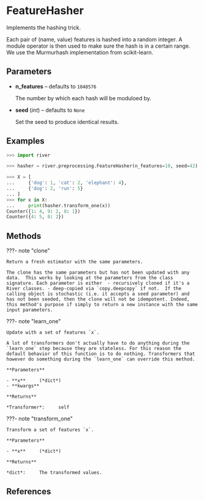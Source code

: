 # FeatureHasher

Implements the hashing trick.

Each pair of (name, value) features is hashed into a random integer. A module operator is then used to make sure the hash is in a certain range. We use the Murmurhash implementation from scikit-learn.

## Parameters

- **n_features** – defaults to `1048576`

    The number by which each hash will be moduloed by.

- **seed** (*int*) – defaults to `None`

    Set the seed to produce identical results.



## Examples

```python
>>> import river

>>> hasher = river.preprocessing.FeatureHasher(n_features=10, seed=42)

>>> X = [
...     {'dog': 1, 'cat': 2, 'elephant': 4},
...     {'dog': 2, 'run': 5}
... ]
>>> for x in X:
...     print(hasher.transform_one(x))
Counter({1: 4, 9: 2, 8: 1})
Counter({4: 5, 8: 2})
```

## Methods

???- note "clone"

    Return a fresh estimator with the same parameters.

    The clone has the same parameters but has not been updated with any data.  This works by looking at the parameters from the class signature. Each parameter is either  - recursively cloned if it's a River classes. - deep-copied via `copy.deepcopy` if not.  If the calling object is stochastic (i.e. it accepts a seed parameter) and has not been seeded, then the clone will not be idempotent. Indeed, this method's purpose if simply to return a new instance with the same input parameters.

    
???- note "learn_one"

    Update with a set of features `x`.

    A lot of transformers don't actually have to do anything during the `learn_one` step because they are stateless. For this reason the default behavior of this function is to do nothing. Transformers that however do something during the `learn_one` can override this method.

    **Parameters**

    - **x**     (*dict*)    
    - **kwargs**    
    
    **Returns**

    *Transformer*:     self
    
???- note "transform_one"

    Transform a set of features `x`.

    **Parameters**

    - **x**     (*dict*)    
    
    **Returns**

    *dict*:     The transformed values.
    
## References

[^1]: [Wikipedia article on feature vectorization using the hashing trick](https://www.wikiwand.com/en/Feature_hashing#/Feature_vectorization_using_hashing_trick)

